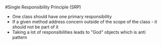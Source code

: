 #Single Responsibility Principle (SRP)

- One class should have one primary responsibility
- If a given method address concern outside of the scope of the class - it should not be part of it
- Taking a lot of responsibilities leads to "God" objects which is anti pattern